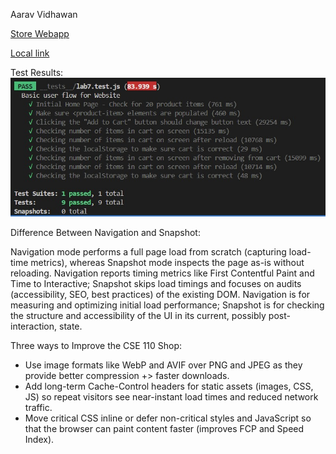 Aarav Vidhawan  

[Store Webapp](https://cse110-sp25.github.io/CSE110-Shop/)

[Local link](http://127.0.0.1:5500/src/index.html)

Test Results:
![Test Results](testresults.jpg)

Difference Between Navigation and Snapshot:

Navigation mode performs a full page load from scratch (capturing load-time metrics), whereas Snapshot mode inspects the page as-is without reloading. Navigation reports timing metrics like First Contentful Paint and Time to Interactive; Snapshot skips load timings and focuses on audits (accessibility, SEO, best practices) of the existing DOM. Navigation is for measuring and optimizing initial load performance; Snapshot is for checking the structure and accessibility of the UI in its current, possibly post-interaction, state.

Three ways to Improve the CSE 110 Shop:

* Use image formats like WebP and AVIF over PNG and JPEG as they provide better compression +> faster downloads.
* Add long-term Cache-Control headers for static assets (images, CSS, JS) so repeat visitors see near-instant load times and reduced network traffic.
* Move critical CSS inline or defer non-critical styles and JavaScript so that the browser can paint content faster (improves FCP and Speed Index).